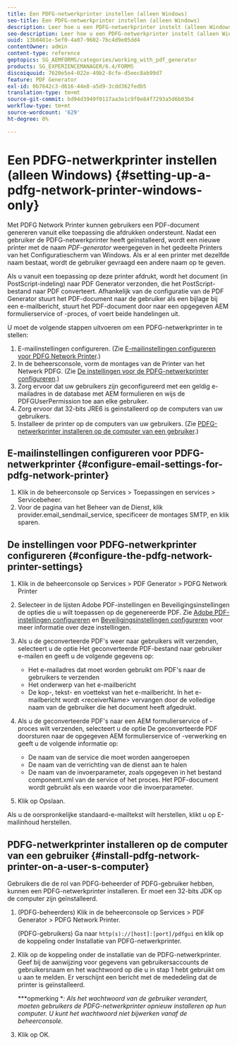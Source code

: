 ```yaml
---
title: Een PDFG-netwerkprinter instellen (alleen Windows)
seo-title: Een PDFG-netwerkprinter instellen (alleen Windows)
description: Leer hoe u een PDFG-netwerkprinter instelt (alleen Windows)
seo-description: Leer hoe u een PDFG-netwerkprinter instelt (alleen Windows)
uuid: 13b8481e-5ef0-4a07-9602-7bc4d9e05dd4
contentOwner: admin
content-type: reference
geptopics: SG_AEMFORMS/categories/working_with_pdf_generator
products: SG_EXPERIENCEMANAGER/6.4/FORMS
discoiquuid: 7620e5e4-022e-49b2-8cfe-d5eec8ab99d7
feature: PDF Generator
exl-id: 0b7642c3-d616-44e8-a5d9-3cdd362fedb5
translation-type: tm+mt
source-git-commit: bd94d3949f0117aa3e1c9f0e84f7293a5d6b03b4
workflow-type: tm+mt
source-wordcount: '629'
ht-degree: 0%

---
```


# Een PDFG-netwerkprinter instellen (alleen Windows) {#setting-up-a-pdfg-network-printer-windows-only}

Met PDFG Network Printer kunnen gebruikers een PDF-document genereren vanuit elke toepassing die afdrukken ondersteunt. Nadat een gebruiker de PDFG-netwerkprinter heeft geïnstalleerd, wordt een nieuwe printer met de naam *PDF-generator* weergegeven in het gedeelte Printers van het Configuratiescherm van Windows. Als er al een printer met dezelfde naam bestaat, wordt de gebruiker gevraagd een andere naam op te geven.

Als u vanuit een toepassing op deze printer afdrukt, wordt het document (in PostScript-indeling) naar PDF Generator verzonden, die het PostScript-bestand naar PDF converteert. Afhankelijk van de configuratie van de PDF Generator stuurt het PDF-document naar de gebruiker als een bijlage bij een e-mailbericht, stuurt het PDF-document door naar een opgegeven AEM formulierservice of -proces, of voert beide handelingen uit.

U moet de volgende stappen uitvoeren om een PDFG-netwerkprinter in te stellen:

1. E-mailinstellingen configureren. (Zie [E-mailinstellingen configureren voor PDFG Network Printer](setting-pdfg-network-printer-windows.md#configure-email-settings-for-pdfg-network-printer).)
1. In de beheersconsole, vorm de montages van de Printer van het Netwerk PDFG. (Zie [De instellingen voor de PDFG-netwerkprinter configureren](setting-pdfg-network-printer-windows.md#configure-the-pdfg-network-printer-settings).)
1. Zorg ervoor dat uw gebruikers zijn geconfigureerd met een geldig e-mailadres in de database met AEM formulieren en wijs de PDFGUserPermission toe aan elke gebruiker. <!-- Fix broken link See Setting up and organizing users -->
1. Zorg ervoor dat 32-bits JRE6 is geïnstalleerd op de computers van uw gebruikers.
1. Installeer de printer op de computers van uw gebruikers. (Zie [PDFG-netwerkprinter installeren op de computer van een gebruiker](setting-pdfg-network-printer-windows.md#install-pdfg-network-printer-on-a-user-s-computer).)

## E-mailinstellingen configureren voor PDFG-netwerkprinter {#configure-email-settings-for-pdfg-network-printer}

1. Klik in de beheerconsole op Services > Toepassingen en services > Servicebeheer.
1. Voor de pagina van het Beheer van de Dienst, klik provider.email_sendmail_service, specificeer de montages SMTP, en klik sparen.

## De instellingen voor PDFG-netwerkprinter configureren {#configure-the-pdfg-network-printer-settings}

1. Klik in de beheerconsole op Services > PDF Generator > PDFG Network Printer
1. Selecteer in de lijsten Adobe PDF-instellingen en Beveiligingsinstellingen de opties die u wilt toepassen op de gegenereerde PDF. Zie [Adobe PDF-instellingen configureren](/help/forms/using/admin-help/configuring-pdf-settings.md#configuring-adobe-pdf-settings) en [Beveiligingsinstellingen configureren](/help/forms/using/admin-help/configuring-security-settings.md#configuring-security-settings) voor meer informatie over deze instellingen.
1. Als u de geconverteerde PDF&#39;s weer naar gebruikers wilt verzenden, selecteert u de optie Het geconverteerde PDF-bestand naar gebruiker e-mailen en geeft u de volgende gegevens op:

   * Het e-mailadres dat moet worden gebruikt om PDF&#39;s naar de gebruikers te verzenden
   * Het onderwerp van het e-mailbericht
   * De kop-, tekst- en voettekst van het e-mailbericht. In het e-mailbericht wordt &lt;receiverName> vervangen door de volledige naam van de gebruiker die het document heeft afgedrukt.

1. Als u de geconverteerde PDF&#39;s naar een AEM formulierservice of -proces wilt verzenden, selecteert u de optie De geconverteerde PDF doorsturen naar de opgegeven AEM formulierservice of -verwerking en geeft u de volgende informatie op:

   * De naam van de service die moet worden aangeroepen
   * De naam van de verrichting van de dienst aan te halen
   * De naam van de invoerparameter, zoals opgegeven in het bestand component.xml van de service of het proces. Het PDF-document wordt gebruikt als een waarde voor die invoerparameter.

1. Klik op Opslaan.

Als u de oorspronkelijke standaard-e-mailtekst wilt herstellen, klikt u op E-mailinhoud herstellen.

## PDFG-netwerkprinter installeren op de computer van een gebruiker {#install-pdfg-network-printer-on-a-user-s-computer}

Gebruikers die de rol van PDFG-beheerder of PDFG-gebruiker hebben, kunnen een PDFG-netwerkprinter installeren. Er moet een 32-bits JDK op de computer zijn geïnstalleerd.

1. (PDFG-beheerders) Klik in de beheerconsole op Services > PDF Generator > PDFG Network Printer.

   (PDFG-gebruikers) Ga naar `http(s)://[host]:[port]/pdfgui` en klik op de koppeling onder Installatie van PDFG-netwerkprinter.

1. Klik op de koppeling onder de installatie van de PDFG-netwerkprinter. Geef bij de aanwijzing voor gegevens van gebruikersaccounts de gebruikersnaam en het wachtwoord op die u in stap 1 hebt gebruikt om u aan te melden. Er verschijnt een bericht met de mededeling dat de printer is geïnstalleerd.

   ***opmerking **: Als het wachtwoord van de gebruiker verandert, moeten gebruikers de PDFG-netwerkprinter opnieuw installeren op hun computer. U kunt het wachtwoord niet bijwerken vanaf de beheerconsole.*

1. Klik op OK.
